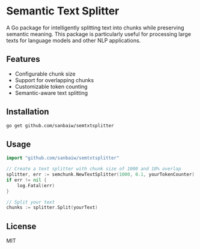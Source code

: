# Semantic Text Splitter

A Go package for intelligently splitting text into chunks while preserving semantic meaning. This package is particularly useful for processing large texts for language models and other NLP applications.

## Features

- Configurable chunk size
- Support for overlapping chunks
- Customizable token counting
- Semantic-aware text splitting

## Installation

```bash
go get github.com/sanbaiw/semtxtsplitter
```

## Usage

```go
import "github.com/sanbaiw/semtxtsplitter"

// Create a text splitter with chunk size of 1000 and 10% overlap
splitter, err := semchunk.NewTextSplitter(1000, 0.1, yourTokenCounter)
if err != nil {
    log.Fatal(err)
}

// Split your text
chunks := splitter.Split(yourText)
```

## License

MIT
